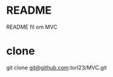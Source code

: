 README
=============================
README fil om MVC

clone
===================
git clone git@github.com:torl23/MVC.git